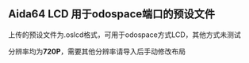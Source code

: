 ## Aida64 LCD 用于odospace端口的预设文件
上传的预设文件为.oslcd格式，可用于odospace方式LCD，其他方式未测试

分辨率均为**720P**，需要其他分辨率请导入后手动修改布局
